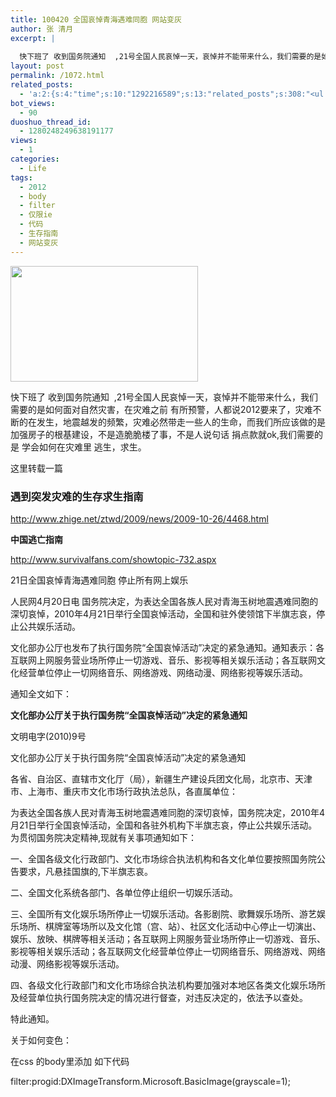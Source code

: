 ```yaml
---
title: 100420 全国哀悼青海遇难同胞 网站变灰
author: 张 清月
excerpt: |
  
  快下班了 收到国务院通知  ,21号全国人民哀悼一天，哀悼并不能带来什么，我们需要的是如何面对自然灾害...
layout: post
permalink: /1072.html
related_posts:
  - 'a:2:{s:4:"time";s:10:"1292216589";s:13:"related_posts";s:308:"<ul class="related_post"><li><a href="http://blog.80aj.com/2010/07/30/100730-php%e5%a4%9a%e6%9d%a1%e4%bb%b6%e6%b7%b7%e5%90%88%e7%ad%9b%e9%80%89%e7%9a%84%e7%ae%80%e5%8d%95%e5%ae%9e%e7%8e%b0/" title="100730 php多条件混合筛选的简单实现">100730 php多条件混合筛选的简单实现</a></li></ul>";}'
bot_views:
  - 90
duoshuo_thread_id:
  - 1280248249638191177
views:
  - 1
categories:
  - Life
tags:
  - 2012
  - body
  - filter
  - 仅限ie
  - 代码
  - 生存指南
  - 网站变灰
---
```

[<img class="aligncenter size-medium wp-image-1073" title="zn" src="http://www.80aj.com/wp-content/uploads/2010/04/zn-300x185.jpg" alt="" width="300" height="185" />][1]

快下班了 收到国务院通知  ,21号全国人民哀悼一天，哀悼并不能带来什么，我们需要的是如何面对自然灾害，在灾难之前 有所预警，人都说2012要来了，灾难不断的在发生，地震越发的频繁，灾难必然带走一些人的生命，而我们所应该做的是 加强房子的根基建设，不是造脆脆楼了事，不是人说句话 捐点款就ok,我们需要的是 学会如何在灾难里 逃生，求生。

这里转载一篇

### 遇到突发灾难的生存求生指南

<http://www.zhige.net/ztwd/2009/news/2009-10-26/4468.html>

**中国逃亡指南**

<http://www.survivalfans.com/showtopic-732.aspx>

21日全国哀悼青海遇难同胞 停止所有网上娱乐

<div id="Cnt-Main-Article-QQ">
  <p>
    人民网4月20日电 国务院决定，为表达全国各族人民对青海玉树地震遇难同胞的深切哀悼，2010年4月21日举行全国哀悼活动，全国和驻外使领馆下半旗志哀，停止公共娱乐活动。
  </p>
  
  <p>
    文化部办公厅也发布了执行国务院“全国哀悼活动”决定的紧急通知。通知表示：各互联网上网服务营业场所停止一切游戏、音乐、影视等相关娱乐活动；各互联网文化经营单位停止一切网络音乐、网络游戏、网络动漫、网络影视等娱乐活动。
  </p>
  
  <p>
    通知全文如下：
  </p>
  
  <p>
    <strong>文化部办公厅关于执行国务院“全国哀悼活动”决定的紧急通知</strong>
  </p>
  
  <p>
    文明电字(2010)9号
  </p>
  
  <p>
    文化部办公厅关于执行国务院“全国哀悼活动”决定的紧急通知
  </p>
  
  <p>
    各省、自治区、直辖市文化厅（局），新疆生产建设兵团文化局，北京市、天津市、上海市、重庆市文化市场行政执法总队，各直属单位：
  </p>
  
  <p>
    为表达全国各族人民对青海玉树地震遇难同胞的深切哀悼，国务院决定，2010年4月21日举行全国哀悼活动，全国和各驻外机构下半旗志哀，停止公共娱乐活动。为贯彻国务院决定精神,现就有关事项通知如下：
  </p>
  
  <p>
    一、全国各级文化行政部门、文化市场综合执法机构和各文化单位要按照国务院公告要求，凡悬挂国旗的,下半旗志哀。
  </p>
  
  <p>
    二、全国文化系统各部门、各单位停止组织一切娱乐活动。
  </p>
  
  <p>
    三、全国所有文化娱乐场所停止一切娱乐活动。各影剧院、歌舞娱乐场所、游艺娱乐场所、棋牌室等场所以及文化馆（宫、站）、社区文化活动中心停止一切演出、娱乐、放映、棋牌等相关活动；各互联网上网服务营业场所停止一切游戏、音乐、影视等相关娱乐活动；各互联网文化经营单位停止一切网络音乐、网络游戏、网络动漫、网络影视等娱乐活动。
  </p>
  
  <p>
    四、各级文化行政部门和文化市场综合执法机构要加强对本地区各类文化娱乐场所及经营单位执行国务院决定的情况进行督查，对违反决定的，依法予以查处。
  </p>
  
  <p>
    特此通知。
  </p>
  
  <p>
    关于如何变色：
  </p>
</div>

在css 的body里添加 如下代码

filter:progid:DXImageTransform.Microsoft.BasicImage(grayscale=1);

 [1]: http://www.80aj.com/wp-content/uploads/2010/04/zn.jpg